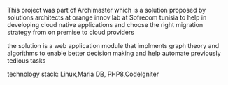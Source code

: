 This project was part of Archimaster which is a solution proposed by solutions architects at orange innov lab at Sofrecom tunisia to help in developing cloud native applications and choose the right migration strategy from on premise to cloud providers

the solution is a web application module that implments graph theory and algorithms to enable better decision making and help automate previously tedious tasks


technology stack: Linux,Maria DB, PHP8,CodeIgniter


